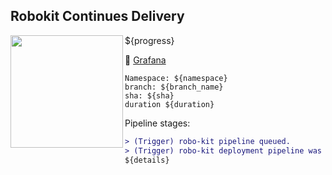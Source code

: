 ## Robokit Continues Delivery

<img align="left" width="180" src="https://tinyurl.com/rootojr">

${progress}

:page_facing_up: [Grafana](${GRAPHANA_URL}/explore?orgId=1&left=%5B%22now%2Fy%22,%22now%22,%22loki%22,%7B%22expr%22:%22%7Bnamespace%3D%5C%22${namespace}%5C%22%7D%22%7D,%7B%22mode%22:%22Logs%22%7D,%7B%22ui%22:%5Btrue,true,true,%22none%22%5D%7D%5D)

```
Namespace: ${namespace}
branch: ${branch_name}
sha: ${sha}
duration ${duration}
```

Pipeline stages:

```diff
> (Trigger) robo-kit pipeline queued.
> (Trigger) robo-kit deployment pipeline was triggered successfully  
${details}
```
